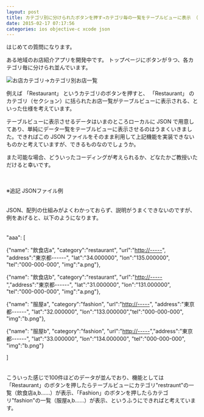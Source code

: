 ```yaml
---
layout: post
title: カテゴリ別に分けられたボタンを押す→カテゴリ毎の一覧をテーブルビューに表示 （押されたボタンに対応するカテゴリのセクションに遷移）
date: 2015-02-17 07:17:56
categories: ios objective-c xcode json
---
```

<!-- {% raw %} -->
<p>はじめての質問になります。</p>

<p>ある地域のお店紹介アプリを開発中です。  トップページにボタンが９つ、各カテゴリ毎に分けられ並んでいます。</p>

<p><img src="https://i.stack.imgur.com/angbg.png" alt="お店カテゴリ→カテゴリ別お店一覧"></p>

<p>例えば 「Restaurant」 というカテゴリのボタンを押すと、 「Restaurant」 のカテゴリ（セクション）に括られたお店一覧がテーブルビューに表示される、といった仕様を考えています。</p>

<p>テーブルビューに表示させるデータはいまのところローカルに JSON で用意してあり、単純にデータ一覧をテーブルビューに表示させるのはうまくいきました。できればこの JSON ファイルをそのまま利用して上記機能を実装できないものかと考えていますが、できるものなのでしょうか。</p>

<p>また可能な場合、どういったコーディングが考えられるか、どなたかご教授いただけると幸いです。</p>

<p><br><br>
※追記 JSONファイル例<br>
<br></p>

<p>JSON、配列の仕組みがよくわかっておらず、説明がうまくできないのですが、例をあげると、以下のようになります。<br>
<br><br>
"aaa":  [<br></p>

<p>{"name": "飲食店a", "category":"restaurant", "url":"<a href="http://-----" rel="nofollow noreferrer">http://-----</a>", "address":"東京都------", "lat":"34.000000", "lon":"135.000000", "tel":"000-000-000", "img":"a.png"},</p>

<p>{"name": "飲食店b", "category":"restaurant", "url":"<a href="http://-----" rel="nofollow noreferrer">http://-----</a>","address":"東京都------", "lat":"31.000000", "lon":"131.000000", "tel":"000-000-000", "img":"a.png"},</p>

<p>{"name": "服屋a", "category":"fashion", "url":"<a href="http://-----" rel="nofollow noreferrer">http://-----</a>", "address":"東京都------", "lat":"32.000000", "lon":"133.000000","tel":"000-000-000", "img":"b.png"},</p>

<p>{"name": "服屋b", "category":"fashion", "url":"<a href="http://-----" rel="nofollow noreferrer">http://-----</a>","address":"東京都------", "lat":"33.000000", "lon":"134.000000", "tel":"000-000-000", "img":"b.png"}</p>

<p>]<br>
<br><br>
こういった感じで100件ほどのデータが並んでおり、機能としては「Restaurant」のボタンを押したらテーブルビューにカテゴリ"restraunt"の一覧（飲食店a,b......）が表示、「Fashion」のボタンを押したらカテゴリ"fashion"の一覧（服屋a,b......）が表示、というふうにできればと考えています。</p>
<!-- {% endraw %} -->
